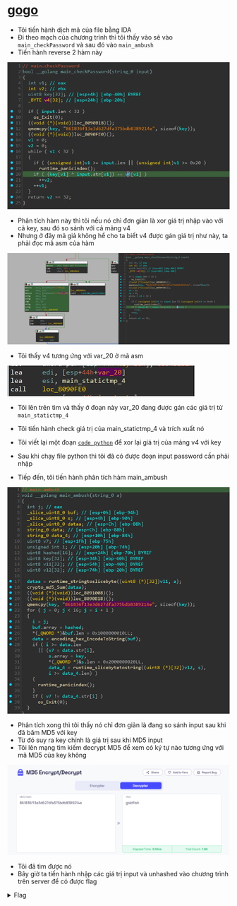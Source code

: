# [gogo](https://play.picoctf.org/practice/challenge/171?category=3&difficulty=3&page=1&solved=0)

- Tôi tiến hành dịch mã của file bằng IDA
- Đi theo mạch của chương trình thì tôi thấy vào sẽ vào `main_checkPassword` và sau đó vào `main_ambush`
- Tiến hành reverse 2 hàm này

![main_checkPassword.png](./images/main_checkPassword.png)
- Phân tích hàm này thì tôi nếu nó chỉ đơn giản là xor giá trị nhập vào với cả key, sau đó so sánh với cả mảng v4
- Nhưng ở đây mã giả không hề cho ta biết v4 được gán giá trị như này, ta phải đọc mã asm của hàm

![main_checkPassword_asm1.png](./images/main_checkPassword_asm1.png)
- Tôi thấy v4 tương ứng với var_20 ở mã asm

![var_20](./images/var_20.png)
- Tôi lên trên tìm và thấy ở đoạn này var_20 đang được gán các giá trị từ `main_statictmp_4`
- Tôi tiến hành check giá trị của main_statictmp_4 và trích xuất nó
- Tôi viết lại một đoạn [`code python`](./solve.py) để xor lại giá trị của mảng v4 với key
- Sau khi chạy file python thì tôi đã có được đoạn input password cần phải nhập

- Tiếp đến, tôi tiến hành phân tích hàm main_ambush

![main_ambush.png](./images/main_ambush.png)
- Phân tích xong thì tôi thấy nó chỉ đơn giản là đang so sánh input sau khi đã băm MD5 với key
- Từ đó suy ra key chính là giá trị sau khi MD5 input
- Tôi lên mạng tìm kiếm decrypt MD5 để xem có ký tự nào tương ứng với mã MD5 của key không

![MD5_derypt.png](./images/MD5_decrypt.png)
- Tôi đã tìm được nó
- Bây giờ ta tiến hành nhập các giá trị input và unhashed vào chương trình trên server để có được flag

<details>
<summary style="cursor: pointer">Flag</summary>

```
picoCTF{p1kap1ka_p1c02e7cc205}
```
</details>
